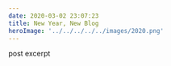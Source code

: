 ```yaml
---
date: 2020-03-02 23:07:23
title: New Year, New Blog
heroImage: '../../../../../images/2020.png'
---
```


post excerpt

<YouTubeVideo id="kjQ7Axuyp_M" />
